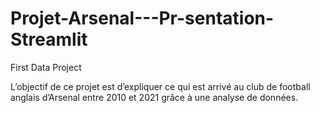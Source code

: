 # Projet-Arsenal---Pr-sentation-Streamlit
First Data Project

L’objectif de ce projet est d’expliquer ce qui est arrivé au club de
football anglais d’Arsenal entre 2010 et 2021 grâce à une analyse de données.
